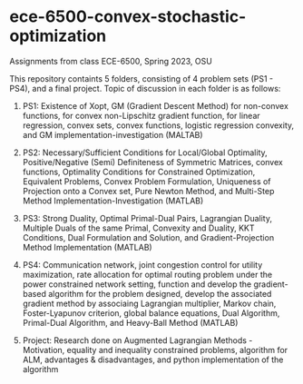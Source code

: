 # ece-6500-convex-stochastic-optimization
Assignments from class ECE-6500, Spring 2023, OSU

This repository containts 5 folders, consisting of 4 problem sets (PS1 - PS4), and a final project. Topic of discussion in each folder is as follows:

1. PS1: Existence of Xopt, GM (Gradient Descent Method) for non-convex functions, for convex non-Lipschitz gradient function, for linear regression, convex sets, convex functions, logistic regression convexity, and GM implementation-investigation (MALTAB)

2. PS2: Necessary/Sufficient Conditions for Local/Global Optimality, Positive/Negative (Semi) Definiteness of Symmetric Matrices, convex functions, Optimality Conditions for Constrained Optimization, Equivalent Problems, Convex Problem Formulation, Uniqueness of Projection onto a Convex set, Pure Newton Method, and Multi-Step Method Implementation-Investigation (MATLAB)

3. PS3: Strong Duality, Optimal Primal-Dual Pairs, Lagrangian Duality, Multiple Duals of the same Primal, Convexity and Duality, KKT Conditions, Dual Formulation and Solution, and Gradient-Projection Method Implementation (MATLAB)

4. PS4: Communication network, joint congestion control for utility maximization, rate allocation for optimal routing problem under the power constrained network setting, function and develop the gradient-based algorithm for the problem designed, develop the associated gradient method by associaing Lagrangian multiplier, Markov chain, Foster-Lyapunov criterion, global balance equations, Dual Algorithm, Primal-Dual Algorithm, and Heavy-Ball Method (MATLAB)

5. Project: Research done on Augmented Lagrangian Methods - Motivation, equality and inequality constrained problems, algorithm for ALM, advantages & disadvantages, and python implementation of the algorithm
